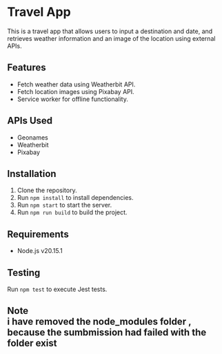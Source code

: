 # Travel App

This is a travel app that allows users to input a destination and date, and retrieves weather information and an image of the location using external APIs.

## Features
- Fetch weather data using Weatherbit API.
- Fetch location images using Pixabay API.
- Service worker for offline functionality.

## APIs Used
- Geonames
- Weatherbit
- Pixabay

## Installation
1. Clone the repository.
2. Run `npm install` to install dependencies.
3. Run `npm start` to start the server.
4. Run `npm run build` to build the project.

## Requirements
- Node.js v20.15.1 

## Testing
Run `npm test` to execute Jest tests.

## Note <br> i have removed the node_modules folder , because the sumbmission had failed with the folder exist
